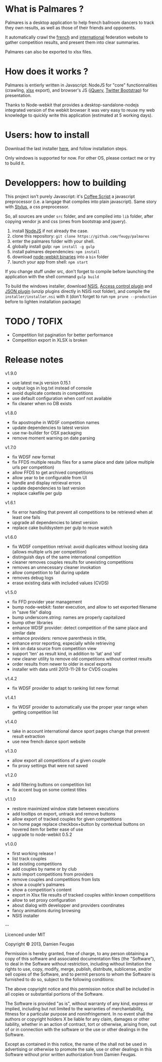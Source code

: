 # What is Palmares ?

Palmares is a desktop application to help french ballroom dancers to track they own results, as well as those of their friends and opponents.

It automatically crawl the [french](www.ffddansesportive.com) and [international](www.worlddancesport.org) federation website to gather competition results, and present them into clear summaries.

Palmares can also be exported to xlsx files.

# How does it works ?

Palmares is entierly written in Javascript: NodeJS for "core" functionnalities (crawling, [xlsx](https://github.com/stephen-hardy/xlsx.js) export), and browser's JS ([jQuery](http://api.jquery.com/), [Twitter Bootstrap](http://twitter.github.io/bootstrap)) for presentation.

Thanks to Node-webkit that provides a desktop-sandalone-nodejs integrated version of the webkit browser it was very easy to reuse my web knowledge to quickly write this application (estimated at 5 working days).

# Users: how to install

Download the last installer [here](https://drive.google.com/folderview?id=0ByVTTZ_jn2IsYmc5b3p3ZDlLNG8&usp=sharing), and follow installation steps.

Only windows is supported for now. For other OS, please contact me or try to build it.

# Developpers: how to building

This project isn't purely Javascript: it's [Coffee Script](http://coffeescript.org/) a javascript preprocessor (i.e. a langage that compiles into plain javascript).
Same story with [Stylus](http://learnboost.github.io/stylus/), a css preprocessor.

So, all sources are under `src` folder, and are compiled into `lib` folder, after copying vendor js and css (ones from bootstrap and jquery).

1. install [NodeJS](http://nodejs.org/download/) if not already the case.
2. clone this repository: `git clone https://github.com/feugy/palmares`
3. enter the palmares folder with your shell.
4. globally install gulp: `npm install -g gulp`
5. install palmares dependencies: `npm install`
6. download [node-webkit binaries](https://github.com/rogerwang/node-webkit) into a `bin` folder
7. launch your app from shell: `npm start`

If you change stuff under src, don't forget to compile before launching the application with the shell command `gulp build`

To build the windows installer, download [NSIS](http://nsis.sourceforge.net/Main_Page), [Access control plugin](http://nsis.sourceforge.net/AccessControl_plug-in) and
[JSON plugin](http://nsis.sourceforge.net/NsJSON_plug-in) (unzip plugins directly in NSIS root folder), and compile the `installer/installer.nsi` with it (don't forget to run `npm prune --production` before to lighten installation package)

# TODO / TOFIX

- Competition list pagination for better performance
- Competition export in XLSX is broken

# Release notes

v1.9.0

  - use latest nw.js version 0.15.1
  - output logs in log.txt instead of console
  - avoid duplicate contests in competitions
  - use default configuration when conf not available
  - fix cleaner when no DB exists

v1.8.0

  - fix apostrophe in WDSF competition names
  - update dependencies to latest version
  - use nw-builder for OSX packaging
  - remove moment warning on date parsing

v1.7.0

  - fix WDSF new format
  - fix FFDS multiple results files for a same place and date (allow multiple urls per competition)
  - allow FFDS to get archived competitions
  - allow year to be configurable from UI
  - handle and display retrieval errors
  - update dependencies to last version
  - replace cakefile per gulp

v1.6.1

  - fix error handling that prevent all competitions to be retrieved when at least one fails
  - upgrade all dependencies to latest version
  - replace cake buildsystem per gulp to reuse watch

v1.6.0

  - fix WDSF competition retrival: avoid duplicates without loosing data (allows multiple urls per competition)
  - distinguish days of the same international competition
  - cleaner removes couples results for unexisting competitions
  - removes an unnecessary cleaner invokation
  - allow competition to fail during update
  - removes debug logs
  - erase existing data with included values (CVDS)

v1.5.0

  - fix FFD provider year management
  - bump node-webkit: faster execution, and allow to set exported filename in "save file" dialog
  - bump underscore.string: names are properly capitalized
  - bump other libraries
  - enhance WDSF provider: detect competition of the same place and similar date
  - enhance providers: remove parenthesis in title,
  - enhance error reporting, especially while retrieving
  - link on data source from competition view
  - support 'ten' as result kind, in addition to 'lat' and 'std'
  - new cleaner utility to remove old competitions without contest results
  - order results from newer to older in excel exports
  - installer with data until 2013-11-28 for CVDS couples

v1.4.2

  - fix WDSF provider to adapt to ranking list new format

v1.4.1

  - fix WDSF provider to automatically use the proper year range when getting competition list

v1.4.0

  - take in account international dance sport pages change that prevent result extraction
  - use new french dance sport website

v1.3.0

  - allow export all competitions of a given couple
  - fix proxy settings that were not saved

v1.2.0

  - add filtering buttons on competition list
  - fix accent bug on some contest titles

v1.1.0

  - restore maximized window state between executions
  - add tooltips on export, untrack and remove buttons
  - allow export of tracked couples for given competitions
  - on home page replace checkbox+button by contextual buttons on hovered item for better ease of use
  - upgrade to node-webkit 0.5.2

v1.0.0

  - first working release !
  - list track couples
  - list existing competitions
  - add couples by name or by club
  - auto import competitions from providers
  - remove couples and competitions from lists
  - show a couple's palmares
  - show a competition's content
  - export in Xlsx file results of tracked couples within known competitions
  - allow to set proxy configuration
  - about dialog with developper and providers coordinates
  - fancy animations during browsing
  - NSIS installer

--

Licenced under MIT

Copyright © 2013, Damien Feugas

Permission is hereby granted, free of charge, to any person obtaining a copy of this software and associated documentation files (the "Software"), to deal in the Software without restriction, including without limitation the rights to use, copy, modify, merge, publish, distribute, sublicense, and/or sell copies of the Software, and to permit persons to whom the Software is furnished to do so, subject to the following conditions:

The above copyright notice and this permission notice shall be included in all copies or substantial portions of the Software.

The Software is provided "as is", without warranty of any kind, express or implied, including but not limited to the warranties of merchantability, fitness for a particular purpose and noninfringement. In no event shall the authors or copyright holders X be liable for any claim, damages or other liability, whether in an action of contract, tort or otherwise, arising from, out of or in connection with the software or the use or other dealings in the Software.

Except as contained in this notice, the name of the <copyright holders> shall not be used in advertising or otherwise to promote the sale, use or other dealings in this Software without prior written authorization from Damien Feugas.